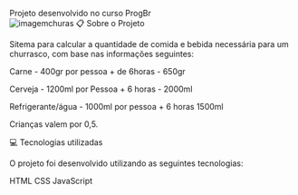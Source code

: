 Projeto desenvolvido no curso ProgBr                             
![imagemchuras](https://user-images.githubusercontent.com/72178800/114214927-5863fc80-993b-11eb-8a76-c6a7d38d0307.png)
📋 Sobre o Projeto


Sitema para calcular a quantidade de comida e bebida necessária para um churrasco,
com base nas informações seguintes:

Carne - 400gr por pessoa + de 6horas - 650gr

Cerveja - 1200ml por Pessoa + 6 horas - 2000ml

Refrigerante/água - 1000ml por pessoa + 6 horas 1500ml

Crianças valem por 0,5.

💻 Tecnologias utilizadas


O projeto foi desenvolvido utilizando as seguintes tecnologias:

HTML
CSS
JavaScript
